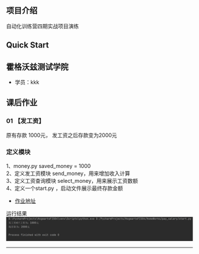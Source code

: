 ## 项目介绍
自动化训练营四期实战项目演练

## Quick Start

## 霍格沃兹测试学院
- 学员：kkk

## 课后作业

### 01 【发工资】
原有存款 1000元， 发工资之后存款变为2000元
### 定义模块
1、money.py saved_money = 1000  
2、定义发工资模块 send_money，用来增加收入计算  
3、定义工资查询模块 select_money，用来展示工资数额  
4、定义一个start.py ，启动文件展示最终存款金额

- [作业地址](https://gitee.com/hogwarts-kkk/HogwartsFIS04/tree/master/HomeWorks/pay_salary)

运行结果
![img.png](img.png)

---------------------------------------------------------------------
